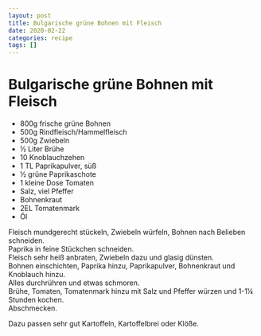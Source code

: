 ```yaml
---
layout: post
title: Bulgarische grüne Bohnen mit Fleisch
date: 2020-02-22
categories: recipe
tags: []
---
```

# Bulgarische grüne Bohnen mit Fleisch

- 800g frische grüne Bohnen
- 500g Rindfleisch/Hammelfleisch
- 500g Zwiebeln
- ½ Liter Brühe
- 10 Knoblauchzehen
- 1 TL Paprikapulver, süß
- ½ grüne Paprikaschote
- 1 kleine Dose Tomaten
- Salz, viel Pfeffer
- Bohnenkraut
- 2EL Tomatenmark
- Öl

Fleisch mundgerecht stückeln, Zwiebeln würfeln, Bohnen nach Belieben schneiden.  
Paprika in feine Stückchen schneiden.  
Fleisch sehr heiß anbraten, Zwiebeln dazu und glasig dünsten.  
Bohnen einschichten, Paprika hinzu, Paprikapulver, Bohnenkraut und Knoblauch hinzu.  
Alles durchrühren und etwas schmoren.  
Brühe, Tomaten, Tomatenmark hinzu mit Salz und Pfeffer würzen und 1-1¼ Stunden kochen.  
Abschmecken.  
  
Dazu passen sehr gut Kartoffeln, Kartoffelbrei oder Klöße.  
